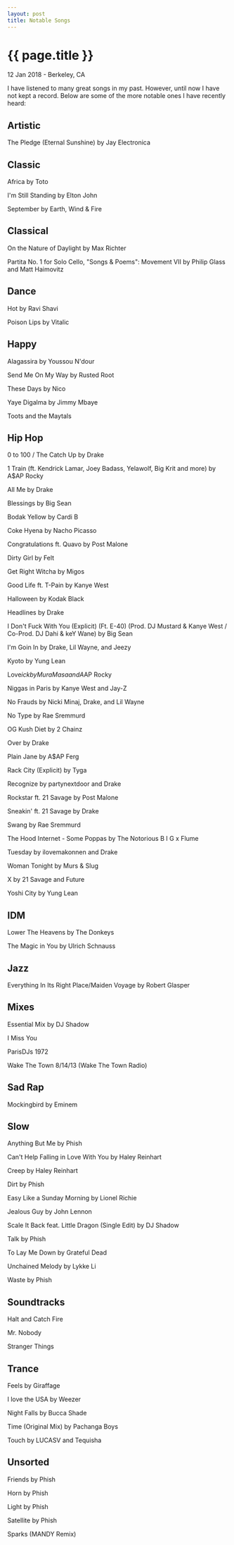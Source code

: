 ```yaml
---
layout: post
title: Notable Songs
---
```


{{ page.title }}
================

<p class="meta">12 Jan 2018 - Berkeley, CA</p>

I have listened to many great songs in my past. However, until now I have not kept a record. Below are some of the more notable ones I have recently heard:

## Artistic

The Pledge (Eternal Sunshine) by Jay Electronica

## Classic

Africa by Toto

I'm Still Standing by Elton John

September by Earth, Wind & Fire

## Classical

​On the Nature of Daylight by Max Richter

Partita No. 1 for Solo Cello, "Songs & Poems": Movement VII by Philip Glass and Matt Haimovitz

## Dance

Hot by Ravi Shavi

Poison Lips by Vitalic

## Happy

Alagassira by Youssou N'dour

Send Me On My Way by Rusted Root

These Days by Nico

Yaye Digalma by Jimmy Mbaye

Toots and the Maytals

## Hip Hop

0 to 100 / The Catch Up by Drake

1 Train (ft. Kendrick Lamar, Joey Badass, Yelawolf, Big Krit and more) by A$AP Rocky

All Me by Drake

Blessings by Big Sean

Bodak Yellow by Cardi B

Coke Hyena by Nacho Picasso

Congratulations ft. Quavo by Post Malone

Dirty Girl by Felt

Get Right Witcha by Migos

Good Life ft. T-Pain by Kanye West

Halloween by Kodak Black

Headlines by Drake

I Don't Fuck With You (Explicit) (Ft. E-40) (Prod. DJ Mustard & Kanye West / Co-Prod. DJ Dahi & keY Wane) by Big Sean

I'm Goin In by Drake, Lil Wayne, and Jeezy

Kyoto by Yung Lean

Love$ick by Mura Masa and A$AP Rocky

Niggas in Paris by Kanye West and Jay-Z

No Frauds by Nicki Minaj, Drake, and Lil Wayne

No Type by Rae Sremmurd

OG Kush Diet by 2 Chainz

Over by Drake

Plain Jane by A$AP Ferg

Rack City (Explicit) by Tyga

Recognize by partynextdoor and Drake

Rockstar ft. 21 Savage by Post Malone

Sneakin' ft. 21 Savage by Drake

Swang by Rae Sremmurd

The Hood Internet - Some Poppas by The Notorious B I G x Flume

Tuesday by ilovemakonnen and Drake

Woman Tonight by Murs & Slug

X by 21 Savage and Future

Yoshi City by Yung Lean

## IDM

Lower The Heavens by The Donkeys

The Magic in You by Ulrich Schnauss

## Jazz

Everything In Its Right Place/Maiden Voyage by Robert Glasper

## Mixes

Essential Mix by DJ Shadow

I Miss You

ParisDJs 1972

Wake The Town 8/14/13 (Wake The Town Radio)

## Sad Rap

Mockingbird by Eminem

## Slow

Anything But Me by Phish

Can't Help Falling in Love With You by Haley Reinhart

Creep by Haley Reinhart

Dirt by Phish

Easy Like a Sunday Morning by Lionel Richie

Jealous Guy by John Lennon

Scale It Back feat. Little Dragon (Single Edit) by DJ Shadow

Talk by Phish

To Lay Me Down by Grateful Dead

Unchained Melody by Lykke Li

Waste by Phish

## Soundtracks

Halt and Catch Fire

Mr. Nobody

Stranger Things

## Trance

Feels by Giraffage

I love the USA by Weezer

Night Falls by Bucca Shade

Time (Original Mix) by Pachanga Boys

Touch by LUCASV and Tequisha

## Unsorted

Friends by Phish

​Horn by Phish

Light by Phish

Satellite by Phish

Sparks (MANDY Remix)